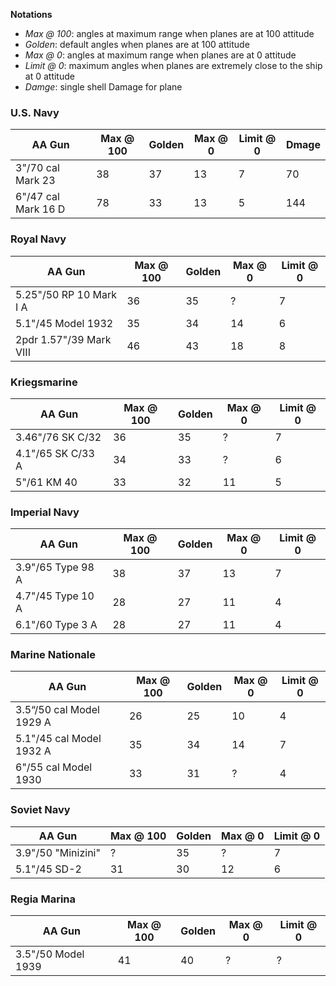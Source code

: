 **Notations**
- *Max @ 100*: angles at maximum range when planes are at 100 attitude
- *Golden*: default angles when planes are at 100 attitude
- *Max @ 0*: angles at maximum range when planes are at 0 attitude
- *Limit @ 0*: maximum angles when planes are extremely close to the ship at 0 attitude
- *Damge*: single shell Damage for plane

### U.S. Navy
| AA Gun | Max @ 100 | Golden | Max @ 0 | Limit @ 0 | Dmage |
| ------ | --------- | ------ | ------- | --------- | ----- |
| 3"/70 cal Mark 23 | 38 | 37 | 13 | 7 | 70 |
| 6"/47 cal Mark 16 D | 78 | 33 | 13 | 5 | 144 |

### Royal Navy
| AA Gun | Max @ 100 | Golden | Max @ 0 | Limit @ 0 |
| ------ | --------- | ------ | ------- | --------- |
| 5.25"/50 RP 10 Mark I A | 36 | 35 | ? | 7 |
| 5.1"/45 Model 1932 | 35 | 34 | 14 | 6 |
| 2pdr 1.57"/39 Mark VIII | 46 | 43 | 18 | 8 |

### Kriegsmarine
| AA Gun | Max @ 100 | Golden | Max @ 0 | Limit @ 0 |
| ------ | --------- | ------ | ------- | --------- |
| 3.46"/76 SK C/32 | 36 | 35 | ? | 7 |
| 4.1"/65 SK C/33 A | 34 | 33 | ? | 6 |
| 5"/61 KM 40 | 33 | 32 | 11 | 5 |

### Imperial Navy
| AA Gun | Max @ 100 | Golden | Max @ 0 | Limit @ 0 |
| ------ | --------- | ------ | ------- | --------- |
| 3.9"/65 Type 98 A | 38 | 37 | 13 | 7 |
| 4.7"/45 Type 10 A | 28 | 27 | 11 | 4 |
| 6.1"/60 Type 3 A | 28 | 27 | 11 | 4 |

### Marine Nationale
| AA Gun | Max @ 100 | Golden | Max @ 0 | Limit @ 0 |
| ------ | --------- | ------ | ------- | --------- |
| 3.5“/50 cal Model 1929 A | 26 | 25 | 10 | 4 |
| 5.1"/45 cal Model 1932 A | 35 | 34 | 14 | 7 |
| 6"/55 cal Model 1930 | 33 | 31 | ? | 4 |

### Soviet Navy
| AA Gun | Max @ 100 | Golden | Max @ 0 | Limit @ 0 |
| ------ | --------- | ------ | ------- | --------- |
| 3.9"/50 "Minizini" | ? | 35 | ? | 7 |
| 5.1"/45 SD-2 | 31 | 30 | 12 | 6 |

### Regia Marina
| AA Gun | Max @ 100 | Golden | Max @ 0 | Limit @ 0 |
| ------ | --------- | ------ | ------- | --------- |
| 3.5"/50 Model 1939 | 41 | 40 | ? | ? |
